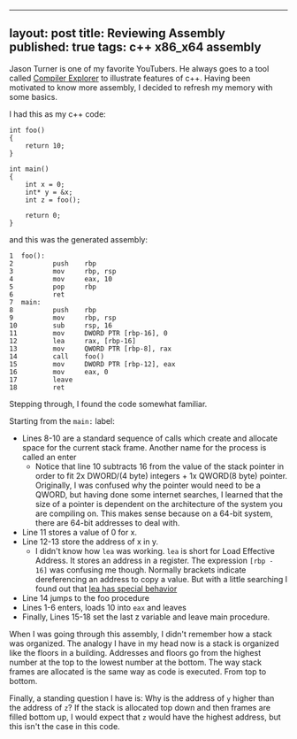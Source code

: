 --------
layout: post
title: Reviewing Assembly
published: true
tags: c++ x86_x64 assembly
--------

Jason Turner is one of my favorite YouTubers. He always goes to a tool called [Compiler Explorer](https://godbolt.org/) to illustrate features of c++. Having been motivated to know more assembly, I decided to refresh my memory with some basics. 

I had this as my c++ code: 

```
int foo()
{
    return 10;
}

int main()
{
    int x = 0;
    int* y = &x;
    int z = foo();

    return 0;
}
```

and this was the generated assembly:

```
1  foo():
2          push    rbp
3          mov     rbp, rsp
4          mov     eax, 10
5          pop     rbp
6          ret
7  main:
8          push    rbp
9          mov     rbp, rsp
10         sub     rsp, 16
11         mov     DWORD PTR [rbp-16], 0
12         lea     rax, [rbp-16]
13         mov     QWORD PTR [rbp-8], rax
14         call    foo()
15         mov     DWORD PTR [rbp-12], eax
16         mov     eax, 0
17         leave
18         ret
```

Stepping through, I found the code somewhat familiar.

Starting from the `main:` label: 
- Lines 8-10 are a standard sequence of calls which create and allocate space for the current stack frame. Another name for the process is called an enter 
  - Notice that line 10 subtracts 16 from the value of the stack pointer in order to fit 2x DWORD/(4 byte) integers + 1x QWORD(8 byte) pointer. Originally, I was confused why the pointer would need to be a QWORD, but having done some internet searches, I learned that the size of a pointer is dependent on the architecture of the system you are compiling on. This makes sense because on a 64-bit system, there are 64-bit addresses to deal with.
- Line 11 stores a value of 0 for x.
- Line 12-13 store the address of x in y. 
  - I didn't know how `lea` was working. `lea` is short for Load Effective Address. It stores an address in a register. The expression `[rbp - 16]` was confusing me though. Normally brackets indicate dereferencing an address to copy a value. But with a little searching I found out that [lea has special behavior](https://stackoverflow.com/a/25824111)
- Line 14 jumps to the foo procedure
- Lines 1-6 enters, loads 10 into `eax` and leaves
- Finally, Lines 15-18 set the last z variable and leave main procedure.

When I was going through this assembly, I didn't remember how a stack was organized. The analogy I have in my head now is a stack is organized like the floors in a building. Addresses and floors go from the highest number at the top to the lowest number at the bottom. The way stack frames are allocated is the same way as code is executed. From top to bottom.

Finally, a standing question I have is: Why is the address of `y` higher than the address of `z`? If the stack is allocated top down and then frames are filled bottom up, I would expect that `z` would have the highest address, but this isn't the case in this code.
